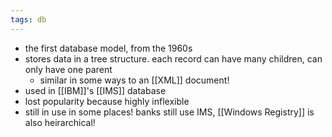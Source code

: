 ```yaml
---
tags: db
---
```


- the first database model, from the 1960s
- stores data in a tree structure. each record can have many children, can only have one parent
	- similar in some ways to an [[XML]] document!
- used in [[IBM]]'s [[IMS]] database
- lost popularity because highly inflexible
- still in use in some places! banks still use IMS, [[Windows Registry]] is also heirarchical!